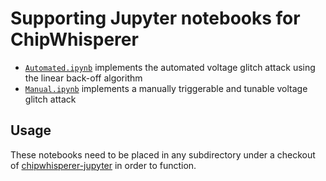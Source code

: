 # Supporting Jupyter notebooks for ChipWhisperer

- [`Automated.ipynb`](Automated.ipynb) implements the automated voltage glitch attack using the linear back-off algorithm
- [`Manual.ipynb`](Manual.ipynb) implements a manually triggerable and tunable voltage glitch attack

## Usage

These notebooks need to be placed in any subdirectory under a checkout of [chipwhisperer-jupyter](https://github.com/newaetech/chipwhisperer-jupyter) in order to function.
